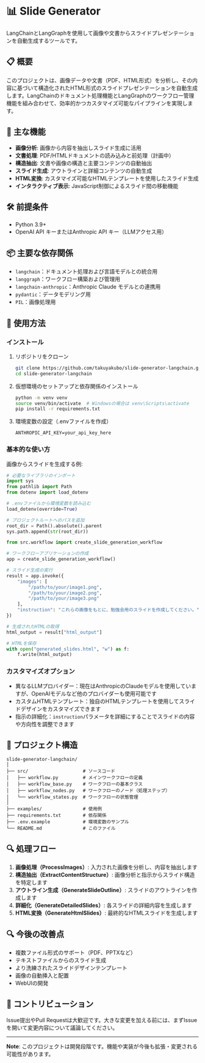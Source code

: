 # 📊 Slide Generator

LangChainとLangGraphを使用して画像や文書からスライドプレゼンテーションを自動生成するツールです。

## 📋 概要

このプロジェクトは、画像データや文書（PDF、HTML形式）を分析し、その内容に基づいて構造化されたHTML形式のスライドプレゼンテーションを自動生成します。LangChainのドキュメント処理機能とLangGraphのワークフロー管理機能を組み合わせて、効率的かつカスタマイズ可能なパイプラインを実現します。

## 🌟 主な機能

- **画像分析**: 画像から内容を抽出しスライド生成に活用
- **文書処理**: PDF/HTMLドキュメントの読み込みと前処理（計画中）
- **構造抽出**: 文書や画像の構造と主要コンテンツの自動抽出
- **スライド生成**: アウトラインと詳細コンテンツの自動生成
- **HTML変換**: カスタマイズ可能なHTMLテンプレートを使用したスライド生成
- **インタラクティブ表示**: JavaScript制御によるスライド間の移動機能

## 🛠️ 前提条件

- Python 3.9+
- OpenAI API キーまたはAnthropic API キー（LLMアクセス用）

## 📦 主要な依存関係

- `langchain`：ドキュメント処理および言語モデルとの統合用
- `langgraph`：ワークフロー構築および管理用
- `langchain-anthropic`：Anthropic Claude モデルとの連携用
- `pydantic`：データモデリング用
- `PIL`：画像処理用

## 🚀 使用方法

### インストール

1. リポジトリをクローン
   ```bash
   git clone https://github.com/takuyakubo/slide-generator-langchain.git
   cd slide-generator-langchain
   ```

2. 仮想環境のセットアップと依存関係のインストール
   ```bash
   python -m venv venv
   source venv/bin/activate  # Windowsの場合は venv\Scripts\activate
   pip install -r requirements.txt
   ```

3. 環境変数の設定（.envファイルを作成）
   ```
   ANTHROPIC_API_KEY=your_api_key_here
   ```

### 基本的な使い方

画像からスライドを生成する例:

```python
# 必要なライブラリのインポート
import sys
from pathlib import Path
from dotenv import load_dotenv

# .envファイルから環境変数を読み込む
load_dotenv(override=True)

# プロジェクトルートへのパスを追加
root_dir = Path().absolute().parent
sys.path.append(str(root_dir))

from src.workflow import create_slide_generation_workflow

# ワークフローアプリケーションの作成
app = create_slide_generation_workflow()

# スライド生成の実行
result = app.invoke({
    "images": [
        "/path/to/your/image1.png",
        "/path/to/your/image2.png",
        "/path/to/your/image3.png"
    ],
    "instruction": "これらの画像をもとに、勉強会用のスライドを作成してください。"
})

# 生成されたHTMLの取得
html_output = result["html_output"]

# HTMLを保存
with open("generated_slides.html", "w") as f:
    f.write(html_output)
```

### カスタマイズオプション

- 異なるLLMプロバイダー：現在はAnthropicのClaudeモデルを使用していますが、OpenAIモデルなど他のプロバイダーも使用可能です
- カスタムHTMLテンプレート：独自のHTMLテンプレートを使用してスライドデザインをカスタマイズできます
- 指示の詳細化：`instruction`パラメータを詳細にすることでスライドの内容や方向性を調整できます

## 📂 プロジェクト構造

```
slide-generator-langchain/
│
├── src/                    # ソースコード
│   ├── workflow.py         # メインワークフローの定義
│   ├── workflow_base.py    # ワークフローの基本クラス
│   ├── workflow_nodes.py   # ワークフローのノード（処理ステップ）
│   └── workflow_states.py  # ワークフローの状態管理
│
├── examples/               # 使用例
├── requirements.txt        # 依存関係
├── .env.example            # 環境変数のサンプル
└── README.md               # このファイル
```

## 🔍 処理フロー

1. **画像処理（ProcessImages）**: 入力された画像を分析し、内容を抽出します
2. **構造抽出（ExtractContentStructure）**: 画像分析と指示からスライド構造を特定します
3. **アウトライン生成（GenerateSlideOutline）**: スライドのアウトラインを作成します
4. **詳細化（GenerateDetailedSlides）**: 各スライドの詳細内容を生成します
5. **HTML変換（GenerateHtmlSlides）**: 最終的なHTMLスライドを生成します

## 🔍 今後の改善点

- 複数ファイル形式のサポート（PDF、PPTXなど）
- テキストファイルからのスライド生成
- より洗練されたスライドデザインテンプレート
- 画像の自動挿入と配置
- WebUIの開発

## 🤝 コントリビューション

Issue提出やPull Requestは大歓迎です。大きな変更を加える前には、まずIssueを開いて変更内容について議論してください。

---

**Note**: このプロジェクトは開発段階です。機能や実装が今後も拡張・変更される可能性があります。
